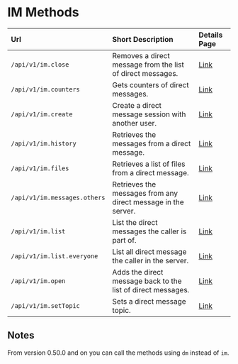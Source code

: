 # IM Methods

| Url | Short Description | Details Page |
| :--- | :--- | :--- |
| `/api/v1/im.close` | Removes a direct message from the list of direct messages. | [Link](close/) |
| `/api/v1/im.counters` | Gets counters of direct messages. | [Link](counters/) |
| `/api/v1/im.create` | Create a direct message session with another user. | [Link](create/)          |
| `/api/v1/im.history` | Retrieves the messages from a direct message. | [Link](history/) |
| `/api/v1/im.files`   | Retrieves a list of files from a direct message. | [Link](files/)           |
| `/api/v1/im.messages.others` | Retrieves the messages from any direct message in the server. | [Link](messages-others/) |
| `/api/v1/im.list` | List the direct messages the caller is part of. | [Link](list/) |
| `/api/v1/im.list.everyone` | List all direct message the caller in the server. | [Link](list-everyone/) |
| `/api/v1/im.open` | Adds the direct message back to the list of direct messages. | [Link](open/) |
| `/api/v1/im.setTopic` | Sets a direct message topic. | [Link](settopic/) |

## Notes

From version 0.50.0 and on you can call the methods using `dm` instead of `im`.
